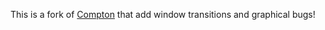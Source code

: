 This is a fork of [Compton](https://github.com/chjj/compton) that add window transitions and graphical bugs!
